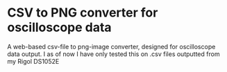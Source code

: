 # CSV to PNG converter for oscilloscope data
A web-based csv-file to png-image converter, designed for oscilloscope data output.
I as of now I have only tested this on .csv files outputted from my Rigol DS1052E


